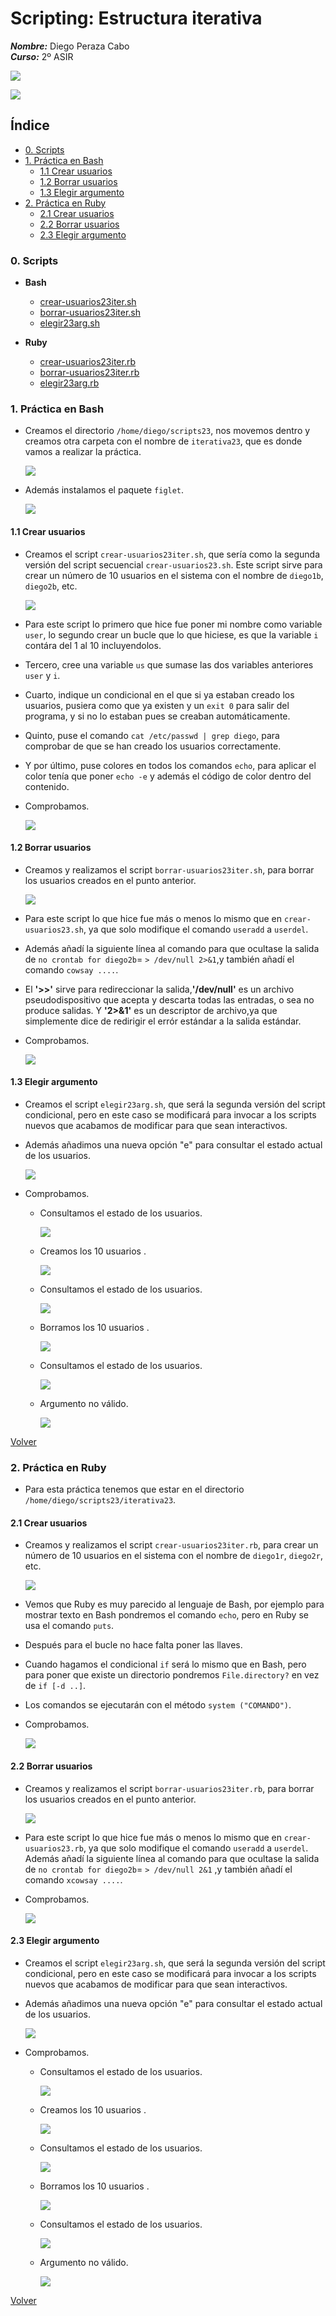 # **Scripting: Estructura iterativa**

***Nombre:*** Diego Peraza Cabo
<br>
***Curso:*** 2º ASIR

![](img/16.png)

![](img/17.jpg)

## **Índice** <a id="0"></a>

+ [0. Scripts](#00)
+ [1. Práctica en Bash](#1)
  + [1.1 Crear usuarios](#1.1)
  + [1.2 Borrar usuarios](#1.2)
  + [1.3 Elegir argumento](#1.3)
+ [2. Práctica en Ruby](#2)
  + [2.1 Crear usuarios](#2.1)
  + [2.2 Borrar usuarios](#2.2)
  + [2.3 Elegir argumento](#2.3)

### **0. Scripts** <a id="00"></a>
- **Bash**
    + [crear-usuarios23iter.sh](files_iter/crear-usuarios23iter.sh)
    + [borrar-usuarios23iter.sh](files_iter/borrar-usuarios23iter.sh)
    + [elegir23arg.sh](files_iter/elegir23arg.sh)

- **Ruby**
  + [crear-usuarios23iter.rb](files_iter/crear-usuarios23iter.rb)
  + [borrar-usuarios23iter.rb](files_iter/borrar-usuarios23iter.rb)
  + [elegir23arg.rb](files_iter/elegir23arg.rb)

### **1. Práctica en Bash** <a id="1"></a>

- Creamos el directorio `/home/diego/scripts23`, nos movemos dentro y creamos otra carpeta con el nombre de `iterativa23`, que es donde vamos a realizar la práctica.

  ![](img-iter/1.png)

- Además instalamos el paquete `figlet`.

  ![](img-iter/2.png)

#### **1.1 Crear usuarios** <a id="1.1"></a>

- Creamos el script `crear-usuarios23iter.sh`, que sería como la segunda versión del script secuencial `crear-usuarios23.sh`. Este script sirve para crear un número de 10 usuarios en el sistema con el nombre de `diego1b`, `diego2b`, etc.

  ![](img-iter/3.png)

- Para este script lo primero que hice fue poner mi nombre como variable `user`, lo segundo crear un bucle que lo que hiciese, es que la variable `i` contára del 1 al 10 incluyendolos.

- Tercero, cree una variable `us` que sumase las dos variables anteriores `user` y `i`.

- Cuarto, indique un condicional en el que si ya estaban creado los usuarios, pusiera como que ya existen y un `exit 0` para salir del programa, y si no lo estaban pues se creaban automáticamente.

- Quinto, puse el comando `cat /etc/passwd | grep diego`, para comprobar de que se han creado los usuarios correctamente.

- Y por último, puse colores en todos los comandos `echo`, para aplicar el color tenía que poner `echo -e` y además el código de color dentro del contenido.

- Comprobamos.

  ![](img-iter/7.png)

#### **1.2 Borrar usuarios** <a id="1.2"></a>

- Creamos y realizamos el script `borrar-usuarios23iter.sh`, para borrar los usuarios creados en el punto anterior.

  ![](img-iter/4.png)

- Para este script lo que hice fue más o menos lo mismo que en `crear-usuarios23.sh`, ya que solo modifique el comando `useradd` a `userdel`.

- Además añadí la siguiente línea al comando para que ocultase la salida de `no crontab for diego2b`= `> /dev/null 2>&1`,y también añadí el comando `cowsay ....`.

- El **'>>'** sirve para redireccionar la salida,**'/dev/null'** es un archivo pseudodispositivo que acepta y descarta todas las entradas, o sea no produce salidas. Y **'2>&1'** es un descriptor de archivo,ya que simplemente dice de redirigir el errór estándar a la salida estándar.

- Comprobamos.

  ![](img-iter/6.png)

#### **1.3 Elegir argumento** <a id="1.3"></a>

- Creamos el script `elegir23arg.sh`, que será la segunda versión del script condicional, pero en este caso se modificará para invocar a los scripts nuevos que acabamos de modificar para que sean interactivos.

- Además añadimos una nueva opción "e" para consultar el estado actual de los usuarios.

  ![](img-iter/5.png)

- Comprobamos.

  - Consultamos el estado de los usuarios.

    ![](img-iter/8.png)

  - Creamos los 10 usuarios <diegob>.

    ![](img-iter/9.png)

  - Consultamos el estado de los usuarios.

    ![](img-iter/10.png)

  - Borramos los 10 usuarios <diegob>.

    ![](img-iter/11.png)

  - Consultamos el estado de los usuarios.

    ![](img-iter/12.png)

  - Argumento no válido.

    ![](img-cond/18.png)

[Volver](#0)

### **2. Práctica en Ruby** <a id="2"></a>

- Para esta práctica tenemos que estar en el directorio `/home/diego/scripts23/iterativa23`.

#### **2.1 Crear usuarios** <a id="2.1"></a>

- Creamos y realizamos el script `crear-usuarios23iter.rb`, para crear un número de 10 usuarios en el sistema con el nombre de `diego1r`, `diego2r`, etc.

  ![](img-iter/13.png)

- Vemos que Ruby es muy parecido al lenguaje de Bash, por ejemplo para mostrar texto en Bash pondremos el comando `echo`, pero en Ruby se usa el comando `puts`.

- Después para el bucle no hace falta poner las llaves.

- Cuando hagamos el condicional `if` será lo mismo que en Bash, pero para poner que existe un directorio pondremos `File.directory?` en vez de `if [-d ..]`.

- Los comandos se ejecutarán con el método `system ("COMANDO")`.

- Comprobamos.

  ![](img-iter/16.png)

#### **2.2 Borrar usuarios** <a id="2.2"></a>

- Creamos y realizamos el script `borrar-usuarios23iter.rb`, para borrar los usuarios creados en el punto anterior.

  ![](img-iter/14.png)

- Para este script lo que hice fue más o menos lo mismo que en `crear-usuarios23.rb`, ya que solo modifique el comando `useradd` a `userdel`. Además añadí la siguiente línea al comando para que ocultase la salida de `no crontab for diego2b`= `> /dev/null 2&1` ,y también añadí el comando `xcowsay ....`.

- Comprobamos.

  ![](img-iter/17.png)

#### **2.3 Elegir argumento** <a id="2.3"></a>

- Creamos el script `elegir23arg.sh`, que será la segunda versión del script condicional, pero en este caso se modificará para invocar a los scripts nuevos que acabamos de modificar para que sean interactivos.

- Además añadimos una nueva opción "e" para consultar el estado actual de los usuarios.


  ![](img-iter/15.png)

- Comprobamos.

  - Consultamos el estado de los usuarios.

    ![](img-iter/18.png)

  - Creamos los 10 usuarios <diegob>.

    ![](img-iter/19.png)

  - Consultamos el estado de los usuarios.

    ![](img-iter/20.png)

  - Borramos los 10 usuarios <diegob>.

    ![](img-iter/21.png)

  - Consultamos el estado de los usuarios.

    ![](img-iter/22.png)

  - Argumento no válido.

    ![](img-cond/18.png)

[Volver](#0)
